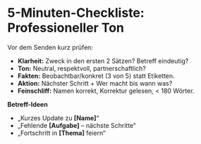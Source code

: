 ﻿# 5-Minuten-Checkliste: Professioneller Ton
Vor dem Senden kurz prüfen:

- **Klarheit:** Zweck in den ersten 2 Sätzen? Betreff eindeutig?
- **Ton:** Neutral, respektvoll, partnerschaftlich?
- **Fakten:** Beobachtbar/konkret (3 von 5) statt Etiketten.
- **Aktion:** Nächster Schritt + Wer macht bis wann was?
- **Feinschliff:** Namen korrekt, Korrektur gelesen, < 180 Wörter.

**Betreff-Ideen**
- „Kurzes Update zu **[Name]**“
- „Fehlende **[Aufgabe]** – nächste Schritte“
- „Fortschritt in **[Thema]** feiern“
